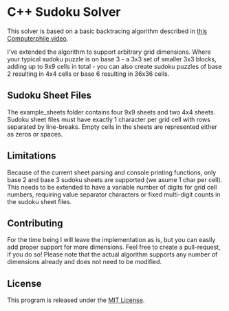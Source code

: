 # C++ Sudoku Solver
This solver is based on a basic backtracing algorithm described in [this Computerphile video](https://www.youtube.com/watch?v=G_UYXzGuqvM).

I've extended the algorithm to support arbitrary grid dimensions. Where your typical sudoku puzzle is on base 3 - a 3x3 set of smaller 3x3 blocks, adding up to 9x9 cells in total - you can also create sudoku puzzles of base 2 resulting in 4x4 cells or base 6 resulting in 36x36 cells.

## Sudoku Sheet Files
The example_sheets folder contains four 9x9 sheets and two 4x4 sheets.
Sudoku sheet files must have exactly 1 character per grid cell with rows separated by line-breaks.
Empty cells in the sheets are represented either as zeros or spaces.

## Limitations
Because of the current sheet parsing and console printing functions, only base 2 and base 3 sudoku sheets are supported (we asume 1 char per cell). This needs to be extended to have a variable number of digits for grid cell numbers, requiring value separator characters or fixed multi-digit counts in the sudoku sheet files.

## Contributing
For the time being I will leave the implementation as is, but you can easily add proper support for more dimensions. Feel free to create a pull-request, if you do so! Please note that the actual algorithm supports any number of dimensions already and does not need to be modified.

## License
This program is released under the [MIT License](LICENSE.md).
